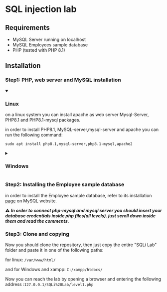 # SQL injection lab

## Requirements

- MySQL Server running on localhost
- MySQL Employees sample database
- PHP (tested with PHP 8.1)

## Installation

### Step1: PHP, web server and MySQL installation

<details open><summary><h3>Linux</h3></summary>

on a linux system you can install apache as web server Mysql-Server, PHP8.1 and PHP8.1-mysql packages.

in order to install PHP8.1, MySQL-server,mysql-server and apache you can run the following command:

```shell
sudo apt install php8.1,mysql-server,php8.1-mysql,apache2
```

</details>

<details><summary><h3>Windows</h3></summary>

on windows we have [xampp](https://www.apachefriends.org/), which is able to install and run apache web server and php. i don't know if there is a better or alternative solution, but xampp should work properly.

you can download xampp from [here](https://www.apachefriends.org/download.html)

in order to install MySQL server on windows you can use the free version of mysql.

[this](https://dev.mysql.com/downloads/installer/) is the download page of mysql installer.

</details>

### Step2: Installing the Employee sample database

in order to install the Employee sample database, refer to its installation [page](https://dev.mysql.com/doc/employee/en/employees-installation.html) on MySQL website.

:warning: ***In order to connect php-mysql and mysql server you should insert your database credentials inside php files(all levels). just scroll down inside them and read the comments.***

### Step3: Clone and copying

Now you should clone the repository, then just copy the entire "SQLi Lab" folder and paste it in one of the following paths:

for linux: `/var/www/html/`

and for Windows and xampp: `C:/xampp/htdocs/`

Now you can reach the lab by opening a browser and entering the following address :`127.0.0.1/SQLi%20Lab/level1.php`
